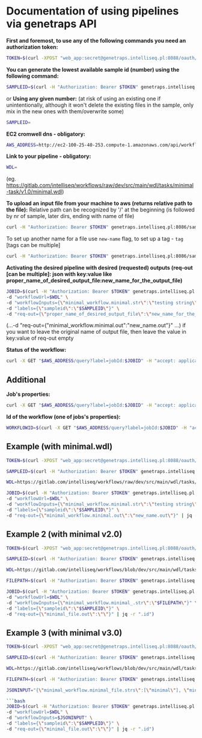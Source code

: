 ﻿
# Documentation of using pipelines via genetraps API

**First and foremost, to use any of the following commands you need an authorization token:**
```bash
TOKEN=$(curl -XPOST "web_app:secret@genetraps.intelliseq.pl:8088/oauth/token" -d grant_type=password -d client_id=web_app -d username=$STAGING_USERNAME -d password=$STAGING_PASSWORD | jq -r ".access_token")
```

**You can generate the lowest available sample id (number) using the following command:**
```bash
SAMPLEID=$(curl -H "Authorization: Bearer $TOKEN" genetraps.intelliseq.pl:8086/sample/create | jq -r ".response")
```
or
**Using any given number:**
(at risk of using an existing one if unintentionally, although it won't delete the existing files in the sample, only mix in the new ones with them/overwrite some)
```bash
SAMPLEID=
```

**EC2 cromwell dns - obligatory:**
```bash
AWS_ADDRESS=http://ec2-100-25-40-253.compute-1.amazonaws.com/api/workflows/v1
```

**Link to your pipeline - obligatory:**
```bash
WDL=
```
(eg. https://gitlab.com/intelliseq/workflows/raw/dev/src/main/wdl/tasks/minimal-task/v1.0/minimal.wdl)

**To upload an input file from your machine to aws (returns relative path to the file):**
Relative path can be recognized by '/' at the beginning (is followed by nr of sample, later dirs, ending with name of file)
```bash
curl -H "Authorization: Bearer $TOKEN" genetraps.intelliseq.pl:8086/sample/$SAMPLEID/file/upload -F file=@relative_path_to_your_file
```
To set up another name for a file use `new-name` flag, to set up a tag - `tag` [tags can be multiple]
```bash
curl -H "Authorization: Bearer $TOKEN" genetraps.intelliseq.pl:8086/sample/$SAMPLEID/file/upload -F file=@relative_path_to_your_file -F new-name=dir/new_filename -F tag=newtag -F tag=othertag 
```

**Activating the desired pipeline with desired (requested) outputs (req-out [can be multiple]: json with key:value like proper_name_of_desired_output_file:new_name_for_the_output_file)**
```bash
JOBID=$(curl -H "Authorization: Bearer $TOKEN" genetraps.intelliseq.pl:8086/wdl -H "accept: application/json" \
-d "workflowUrl=$WDL" \
-d "workflowInputs={\"minimal_workflow.minimal.str\":\"testing string\"}" \
-d "labels={\"sampleid\":\"$SAMPLEID\"}" \
-d "req-out={\"proper_name_of_desired_output_file\":\"new_name_for_the_output_file\"}" | jq -r ".id")
```
(...-d "req-out={\"minimal_workflow.minimal.out\":\"new_name.out\"}" \...)
if you want to leave the original name of output file, then leave the value in key:value of req-out empty

**Status of the workflow:**
```bash
curl -X GET "$AWS_ADDRESS/query?label=jobId:$JOBID" -H "accept: application/json" | jq -r ".results" | jq -r ".[].status"
```


## Additional

**Job's properties:**
```bash
curl -X GET "$AWS_ADDRESS/query?label=jobId:$JOBID" -H "accept: application/json"
```

**Id of the workflow (one of jobs's properties):**
```bash
WORKFLOWID=$(curl -X GET "$AWS_ADDRESS/query?label=jobId:$JOBID" -H "accept: application/json" | jq -r ".results" | jq -r ".[].id")
```


## Example (with minimal.wdl)

```bash
TOKEN=$(curl -XPOST "web_app:secret@genetraps.intelliseq.pl:8088/oauth/token" -d grant_type=password -d client_id=web_app -d username=$STAGING_USERNAME -d password=$STAGING_PASSWORD | jq -r ".access_token")
```

```bash
SAMPLEID=$(curl -H "Authorization: Bearer $TOKEN" genetraps.intelliseq.pl:8086/sample/create | jq -r ".response")
```

```bash
WDL=https://gitlab.com/intelliseq/workflows/raw/dev/src/main/wdl/tasks/minimal-task/v1.0/minimal.wdl
```

```bash
JOBID=$(curl -H "Authorization: Bearer $TOKEN" genetraps.intelliseq.pl:8086/wdl -H "accept: application/json" \
-d "workflowUrl=$WDL" \
-d "workflowInputs={\"minimal_workflow.minimal.str\":\"testing string\"}" \
-d "labels={\"sampleid\":\"$SAMPLEID\"}" \
-d "req-out={\"minimal_workflow.minimal.out\":\"new_name.out\"}" | jq -r ".id")
```

## Example 2 (with minimal v2.0)

```bash
TOKEN=$(curl -XPOST "web_app:secret@genetraps.intelliseq.pl:8088/oauth/token" -d grant_type=password -d client_id=web_app -d username=$STAGING_USERNAME -d password=$STAGING_PASSWORD | jq -r ".access_token")
```

```bash
SAMPLEID=$(curl -H "Authorization: Bearer $TOKEN" genetraps.intelliseq.pl:8086/sample/create | jq -r ".response")
```

```bash
WDL=https://gitlab.com/intelliseq/workflows/blob/dev/src/main/wdl/tasks/minimal-task/v2.0/minimal.wdl
```

```bash
FILEPATH=$(curl -H "Authorization: Bearer $TOKEN" genetraps.intelliseq.pl:8086/sample/$SAMPLEID/file/upload -F file=@minimal.txt | jq -r ".id")
```

```bash
JOBID=$(curl -H "Authorization: Bearer $TOKEN" genetraps.intelliseq.pl:8086/wdl -H "accept: application/json" \
-d "workflowUrl=$WDL" \
-d "workflowInputs={\"minimal_workflow.minimal_.str\":\"$FILEPATH\"}" \
-d "labels={\"sampleid\":\"$SAMPLEID\"}" \
-d "req-out={\"minimal_file.out\":\"\"}" | jq -r ".id")
```

## Example 3 (with minimal v3.0)

```bash
TOKEN=$(curl -XPOST "web_app:secret@genetraps.intelliseq.pl:8088/oauth/token" -d grant_type=password -d client_id=web_app -d username=$STAGING_USERNAME -d password=$STAGING_PASSWORD | jq -r ".access_token")
```

```bash
SAMPLEID=$(curl -H "Authorization: Bearer $TOKEN" genetraps.intelliseq.pl:8086/sample/create | jq -r ".response")
```

```bash
WDL=https://gitlab.com/intelliseq/workflows/blob/dev/src/main/wdl/tasks/minimal-task/v2.0/minimal.wdl
```

```bash
FILEPATH=$(curl -H "Authorization: Bearer $TOKEN" genetraps.intelliseq.pl:8086/sample/$SAMPLEID/file/upload -F file=@minimal.txt | jq -r ".id")
```

```bash
JSONINPUT="{\"minimal_workflow.minimal_file.strs\":[\"minimal\"], \"minimal_workflow.minimal_file.files\":[\"$FILEPATH\"]}"

```bash
JOBID=$(curl -H "Authorization: Bearer $TOKEN" genetraps.intelliseq.pl:8086/wdl -H "accept: application/json" \
-d "workflowUrl=$WDL" \
-d "workflowInputs=$JSONINPUT" \
-d "labels={\"sampleid\":\"$SAMPLEID\"}" \
-d "req-out={\"minimal_file.out\":\"\"}" | jq -r ".id")
```
